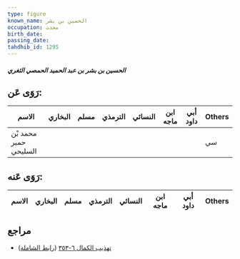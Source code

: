 ```yaml
---
type: figure
known_name: الحسين بن بشر
occupation: محدث
birth_date:
passing_date:
tahdhib_id: 1295
---
```

##### الحسين بن بشر بن عبد الحميد الحمصي الثغري

## رَوَى عَن:
| الاسم                 | البخاري | مسلم | الترمذي | النسائي | ابن ماجه | أبي داود | Others |
| --------------------- | ------- | ---- | ------- | ------- | -------- | -------- | ------ |
| محمد بْن حمير السليحي |         |      |         |         |          |          | سي     |
## رَوَى عَنه:
| الاسم | البخاري | مسلم | الترمذي | النسائي | ابن ماجه | أبي داود | Others |
| ----- | ------- | ---- | ------- | ------- | -------- | -------- | ------ |
## مراجع
- [تهذيب الكمال ٦-٣٥٣](obsidian://open?vault=Tahdhib-al-Kamal&file=Figures/١٢٩٥-الحسين%20بن%20بشر%20بن%20عبد%20الحميد%20الحمصي%20الثغري) ([رابط الشاملة](https://shamela.ws/book/3722/3017))